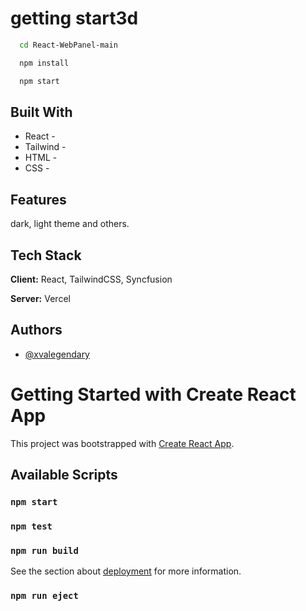 
# getting start3d




```bash
  cd React-WebPanel-main
```
 
```bash
  npm install
```

```bash
  npm start
```


## Built With

- React -
- Tailwind - 
- HTML - 
- CSS -

## Features

dark, light theme and others.


## Tech Stack

**Client:** React, TailwindCSS, Syncfusion

**Server:** Vercel


## Authors

- [@xvalegendary](https://github.com/xvalegendary)

# Getting Started with Create React App

This project was bootstrapped with [Create React App](https://github.com/facebook/create-react-app).

## Available Scripts


### `npm start`


### `npm test`


### `npm run build`


See the section about [deployment](https://facebook.github.io/create-react-app/docs/deployment) for more information.

### `npm run eject`


